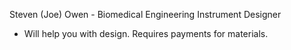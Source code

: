 Steven (Joe) Owen - Biomedical Engineering Instrument Designer
- Will help you with design. Requires payments for materials.
